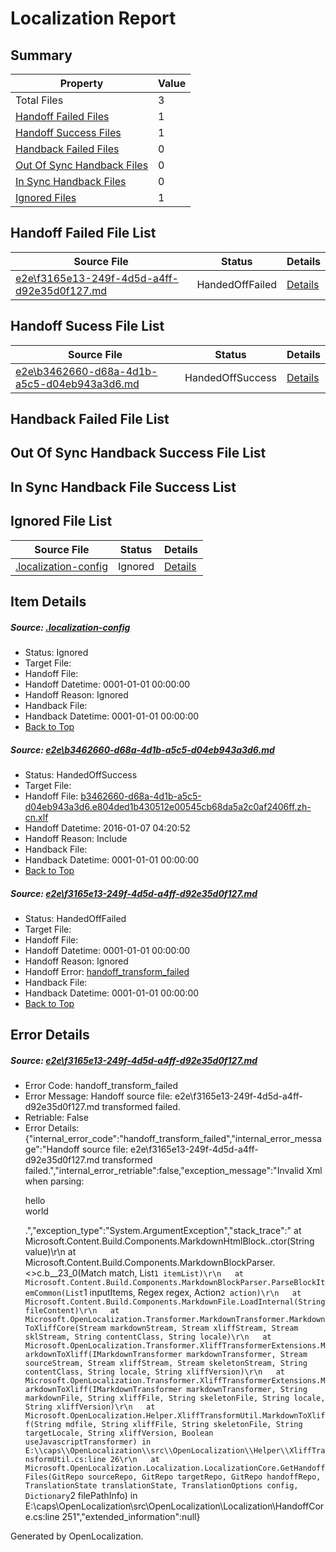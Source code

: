 # <a name='report-top'></a> Localization Report

## Summary
 Property | Value 
 -------- | ----- 
 Total Files | 3
[ Handoff Failed Files ](#handoff-failed-list)| 1
[ Handoff Success Files ](#handoff-success-list)| 1
[ Handback Failed Files ](#handback-failed-list)| 0
[ Out Of Sync Handback Files ](#outofsync-handback-success-list)| 0
[ In Sync Handback Files ](#insync-handback-success-list)| 0
[ Ignored Files ](#ignored-list)| 1

## <a name='handoff-failed-list'></a> Handoff Failed File List
 Source File | Status | Details 
 ----------- | ------ | ------- 
 [e2e\f3165e13-249f-4d5d-a4ff-d92e35d0f127.md](https://github.com/OpenLocalizationTest/oltest/blob/6ee12ecf14a204270b3d6ef3d560182268c0c40c/e2e/f3165e13-249f-4d5d-a4ff-d92e35d0f127.md) | HandedOffFailed | [Details](#2a99c57c28d31d83621b10a069c9facad85d94072)

## <a name='handoff-success-list'></a> Handoff Sucess File List
 Source File | Status | Details 
 ----------- | ------ | ------- 
 [e2e\b3462660-d68a-4d1b-a5c5-d04eb943a3d6.md](https://github.com/OpenLocalizationTest/oltest/blob/6ee12ecf14a204270b3d6ef3d560182268c0c40c/e2e/b3462660-d68a-4d1b-a5c5-d04eb943a3d6.md) | HandedOffSuccess | [Details](#fa4853f3a1d8f01894cbb94e096dececd233b1651)

## <a name='handback-failed-list'></a> Handback Failed File List

## <a name='outofsync-handback-success-list'></a> Out Of Sync Handback Success File List

## <a name='insync-handback-success-list'></a> In Sync Handback File Success List

## <a name='ignored-list'></a> Ignored File List
 Source File | Status | Details 
 ----------- | ------ | ------- 
 [.localization-config](https://github.com/OpenLocalizationTest/oltest/blob/6ee12ecf14a204270b3d6ef3d560182268c0c40c/.localization-config) | Ignored | [Details](#e4725be8631cbe979bbe0fa8b97cd75f1fd41d4d0)

## Item Details
##### <a name='e4725be8631cbe979bbe0fa8b97cd75f1fd41d4d0'></a> Source: [.localization-config](https://github.com/OpenLocalizationTest/oltest/blob/6ee12ecf14a204270b3d6ef3d560182268c0c40c/.localization-config)
* Status: Ignored
* Target File: 
* Handoff File: 
* Handoff Datetime: 0001-01-01 00:00:00
* Handoff Reason: Ignored
* Handback File: 
* Handback Datetime: 0001-01-01 00:00:00
* [Back to Top](#report-top)

##### <a name='fa4853f3a1d8f01894cbb94e096dececd233b1651'></a> Source: [e2e\b3462660-d68a-4d1b-a5c5-d04eb943a3d6.md](https://github.com/OpenLocalizationTest/oltest/blob/6ee12ecf14a204270b3d6ef3d560182268c0c40c/e2e/b3462660-d68a-4d1b-a5c5-d04eb943a3d6.md)
* Status: HandedOffSuccess
* Target File: 
* Handoff File: [b3462660-d68a-4d1b-a5c5-d04eb943a3d6.e804ded1b430512e00545cb68da5a2c0af2406ff.zh-cn.xlf](https://github.com/OpenLocalizationTestOrg/olhandoff/blob/841919a26c6c6d5c866e7f6db3ad14e7c6229d2c/ol-handoff/OpenLocalizationTestOrg/oltest.zh-cn/yufeih/b3462660-d68a-4d1b-a5c5-d04eb943a3d6.e804ded1b430512e00545cb68da5a2c0af2406ff.zh-cn.xlf)
* Handoff Datetime: 2016-01-07 04:20:52
* Handoff Reason: Include
* Handback File: 
* Handback Datetime: 0001-01-01 00:00:00
* [Back to Top](#report-top)

##### <a name='2a99c57c28d31d83621b10a069c9facad85d94072'></a> Source: [e2e\f3165e13-249f-4d5d-a4ff-d92e35d0f127.md](https://github.com/OpenLocalizationTest/oltest/blob/6ee12ecf14a204270b3d6ef3d560182268c0c40c/e2e/f3165e13-249f-4d5d-a4ff-d92e35d0f127.md)
* Status: HandedOffFailed
* Target File: 
* Handoff File: 
* Handoff Datetime: 0001-01-01 00:00:00
* Handoff Reason: Ignored
* Handoff Error: [handoff_transform_failed](#2a99c57c28d31d83621b10a069c9facad85d94072handoff_transform_failed)
* Handback File: 
* Handback Datetime: 0001-01-01 00:00:00
* [Back to Top](#report-top)


## Error Details
##### <a name='2a99c57c28d31d83621b10a069c9facad85d94072handoff_transform_failed'></a> Source: [e2e\f3165e13-249f-4d5d-a4ff-d92e35d0f127.md](#2a99c57c28d31d83621b10a069c9facad85d94072)
* Error Code: handoff_transform_failed
* Error Message: Handoff source file: e2e\f3165e13-249f-4d5d-a4ff-d92e35d0f127.md transformed failed.
* Retriable: False
* Error Details: {"internal_error_code":"handoff_transform_failed","internal_error_message":"Handoff source file: e2e\\f3165e13-249f-4d5d-a4ff-d92e35d0f127.md transformed failed.","internal_error_retriable":false,"exception_message":"Invalid Xml when parsing: <p>hello <br> world</p>.","exception_type":"System.ArgumentException","stack_trace":"   at Microsoft.Content.Build.Components.MarkdownHtmlBlock..ctor(String value)\r\n   at Microsoft.Content.Build.Components.MarkdownBlockParser.<>c.<ParseHtmlQuote>b__23_0(Match match, List`1 itemList)\r\n   at Microsoft.Content.Build.Components.MarkdownBlockParser.ParseBlockItemCommon(List`1 inputItems, Regex regex, Action`2 action)\r\n   at Microsoft.Content.Build.Components.MarkdownFile.LoadInternal(String fileContent)\r\n   at Microsoft.OpenLocalization.Transformer.MarkdownTransformer.MarkdownToXliffCore(Stream markdownStream, Stream xliffStream, Stream sklStream, String contentClass, String locale)\r\n   at Microsoft.OpenLocalization.Transformer.XliffTransformerExtensions.MarkdownToXliff(IMarkdownTransformer markdownTransformer, Stream sourceStream, Stream xliffStream, Stream skeletonStream, String contentClass, String locale, String xliffVersion)\r\n   at Microsoft.OpenLocalization.Transformer.XliffTransformerExtensions.MarkdownToXliff(IMarkdownTransformer markdownTransformer, String markdownFile, String xliffFile, String skeletonFile, String locale, String xliffVersion)\r\n   at Microsoft.OpenLocalization.Helper.XliffTransformUtil.MarkdownToXliff(String mdfile, String xliffFile, String skeletonFile, String targetLocale, String xliffVersion, Boolean useJavascriptTransformer) in E:\\caps\\OpenLocalization\\src\\OpenLocalization\\Helper\\XliffTransformUtil.cs:line 26\r\n   at Microsoft.OpenLocalization.Localization.LocalizationCore.GetHandoffFiles(GitRepo sourceRepo, GitRepo targetRepo, GitRepo handoffRepo, TranslationState translationState, TranslationOptions config, Dictionary`2 filePathInfo) in E:\\caps\\OpenLocalization\\src\\OpenLocalization\\Localization\\HandoffCore.cs:line 251","extended_information":null}


Generated by OpenLocalization.
